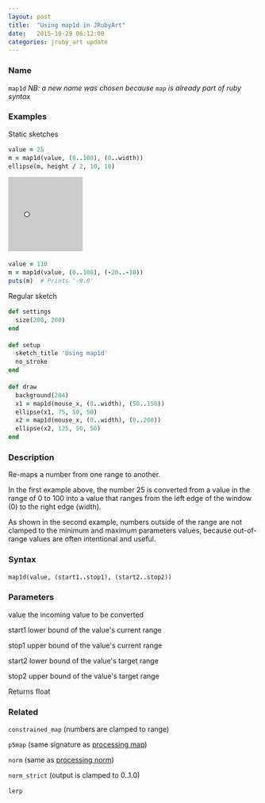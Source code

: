 ```yaml
---
layout: post
title:  "Using map1d in JRubyArt"
date:   2015-10-29 06:12:00
categories: jruby_art update
---
```


### Name ###

`map1d` _NB: a new name was chosen because `map` is already part of ruby syntax_

### Examples ###

Static sketches
```ruby	
value = 25
m = map1d(value, (0..100), (0..width))
ellipse(m, height / 2, 10, 10)
```

<img src="/assets/map1d.png" />

```ruby
value = 110
m = map1d(value, (0..100), (-20..-10))
puts(m)  # Prints '-9.0'
```


Regular sketch

```ruby
def settings
  size(200, 200)
end

def setup
  sketch_title 'Using map1d'
  no_stroke
end

def draw
  background(204)
  x1 = map1d(mouse_x, (0..width), (50..150))
  ellipse(x1, 75, 50, 50)
  x2 = map1d(mouse_x, (0..width), (0..200))
  ellipse(x2, 125, 50, 50)
end
```

### Description	###

Re-maps a number from one range to another.

In the first example above, the number 25 is converted from a value in the range of 0 to 100 into a value that ranges from the left edge of the window (0) to the right edge (width).

As shown in the second example, numbers outside of the range are not clamped to the minimum and maximum parameters values, because out-of-range values are often intentional and useful.

### Syntax ###

```ruby	
map1d(value, (start1..stop1), (start2..stop2))
```

### Parameters ###
	
value	the incoming value to be converted

start1 lower bound of the value's current range

stop1	upper bound of the value's current range

start2	lower bound of the value's target range

stop2 upper bound of the value's target range

Returns	float

### Related ###

`constrained_map` (numbers are clamped to range)
	
`p5map` (same signature as [processing map][map])

`norm` (same as [processing norm][norm])

`norm_strict` (output is clamped to 0..1.0)

`lerp`

[norm]:https://processing.org/reference/norm_.html
[map]:https://processing.org/reference/map_.html